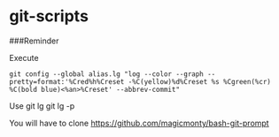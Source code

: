 # git-scripts

###Reminder

Execute 

	git config --global alias.lg "log --color --graph --pretty=format:'%Cred%h%Creset -%C(yellow)%d%Creset %s %Cgreen(%cr) %C(bold blue)<%an>%Creset' --abbrev-commit"


Use
	git lg
	git lg -p


You will have to clone
https://github.com/magicmonty/bash-git-prompt

